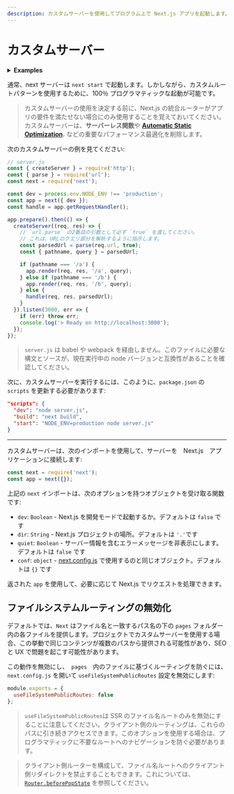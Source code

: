 ```yaml
---
description: カスタムサーバーを使用してプログラム上で Next.js アプリを起動します。
---
```


# カスタムサーバー

<details>
  <summary><b>Examples</b></summary>
  <ul>
    <li><a href="https://github.com/zeit/next.js/tree/canary/examples/custom-server">Basic custom server</a></li>
    <li><a href="https://github.com/zeit/next.js/tree/canary/examples/custom-server-express">Express integration</a></li>
    <li><a href="https://github.com/zeit/next.js/tree/canary/examples/custom-server-hapi">Hapi integration</a></li>
    <li><a href="https://github.com/zeit/next.js/tree/canary/examples/custom-server-koa">Koa integration</a></li>
    <li><a href="https://github.com/zeit/next.js/tree/canary/examples/ssr-caching">SSR Caching</a></li>
  </ul>
</details>

通常、next サーバーは `next start` で起動します。しかしながら、カスタムルートパターンを使用するために、100％ プログラマティックな起動が可能です。

> カスタムサーバーの使用を決定する前に、Next.js の統合ルーターがアプリの要件を満たせない場合にのみ使用することを覚えておいてください。カスタムサーバーは、**サーバーレス関数**や **[Automatic Static Optimization](/docs/advanced-features/automatic-static-optimization.md).** などの重要なパフォーマンス最適化を削除します。

次のカスタムサーバーの例を見てください:

```js
// server.js
const { createServer } = require('http');
const { parse } = require('url');
const next = require('next');

const dev = process.env.NODE_ENV !== 'production';
const app = next({ dev });
const handle = app.getRequestHandler();

app.prepare().then(() => {
  createServer((req, res) => {
    // `url.parse` の2番目の引数として必ず `true` を渡してください。
    // これは、URLのクエリ部分を解析するように指示します。
    const parsedUrl = parse(req.url, true);
    const { pathname, query } = parsedUrl;

    if (pathname === '/a') {
      app.render(req, res, '/a', query);
    } else if (pathname === '/b') {
      app.render(req, res, '/b', query);
    } else {
      handle(req, res, parsedUrl);
    }
  }).listen(3000, err => {
    if (err) throw err;
    console.log('> Ready on http://localhost:3000');
  });
});
```

> `server.js` は babel や webpack を経由しません。このファイルに必要な構文とソースが、現在実行中の node バージョンと互換性があることを確認してください。

次に、カスタムサーバーを実行するには、このように、`package.json` の `scripts` を更新する必要があります:

```json
"scripts": {
  "dev": "node server.js",
  "build": "next build",
  "start": "NODE_ENV=production node server.js"
}
```

---

カスタムサーバーは、次のインポートを使用して、サーバーを　Next.js　アプリケーションに接続します:

```js
const next = require('next');
const app = next({});
```

上記の `next` インポートは、次のオプションを持つオブジェクトを受け取る関数です:

- `dev`: `Boolean` - Next.js を開発モードで起動するか。デフォルトは `false` です
- `dir`: `String` - Next.js プロジェクトの場所。デフォルトは `'.'`です
- `quiet`: `Boolean` - サーバー情報を含むエラーメッセージを非表示にします。デフォルトは `false` です
- `conf`: `object` - [next.config.js](/docs/api-reference/next.config.js/introduction.md) で使用するのと同じオブジェクト。デフォルトは `{}` です

返された `app` を使用して、必要に応じて Next.js でリクエストを処理できます。

## ファイルシステムルーティングの無効化

デフォルトでは、`Next` はファイル名と一致するパス名の下の `pages` フォルダー内の各ファイルを提供します。プロジェクトでカスタムサーバーを使用する場合、この挙動で同じコンテンツが複数のパスから提供される可能性があり、SEO と UX で問題を起こす可能性があります。

この動作を無効にし、　`pages`　内のファイルに基づくルーティングを防ぐには、 `next.config.js` を開いて `useFileSystemPublicRoutes` 設定を無効にします:

```js
module.exports = {
  useFileSystemPublicRoutes: false
};
```

> `useFileSystemPublicRoutes`は SSR のファイル名ルートのみを無効にすることに注意してください。クライアント側のルーティングは、これらのパスに引き続きアクセスできます。このオプションを使用する場合は、プログラマティックに不要なルートへのナビゲーションを防ぐ必要があります。

> クライアント側ルーターを構成して、ファイル名ルートへのクライアント側リダイレクトを禁止することもできます。これについては、[`Router.beforePopState`](/docs/api-reference/next/router.md#router.beforePopState) を参照してください。
